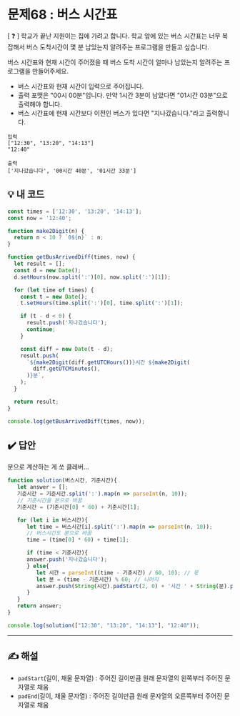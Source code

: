 # 문제68 : 버스 시간표

[ ❓ ] 학교가 끝난 지원이는 집에 가려고 합니다. 학교 앞에 있는 버스 시간표는 너무 복잡해서 버스 도착시간이 몇 분 남았는지 알려주는 프로그램을 만들고 싶습니다.

버스 시간표와 현재 시간이 주어졌을 때 버스 도착 시간이 얼마나 남았는지 알려주는 프로그램을 만들어주세요.

- 버스 시간표와 현재 시간이 입력으로 주어집니다.
- 출력 포맷은 "00시 00분"입니다.
   만약 1시간 3분이 남았다면 "01시간 03분"으로 출력해야 합니다.
- 버스 시간표에 현재 시간보다 이전인 버스가 있다면 "지나갔습니다."라고 출력합니다.

```
입력
["12:30", "13:20", "14:13"]
"12:40"

출력
['지나갔습니다', '00시간 40분', '01시간 33분']
```


## 💡 내 코드
```js
const times = ['12:30', '13:20', '14:13'];
const now = '12:40';

function make2Digit(n) {
  return n < 10 ? `0${n}` : n;
}

function getBusArrivedDiff(times, now) {
  let result = [];
  const d = new Date();
  d.setHours(now.split(':')[0], now.split(':')[1]);

  for (let time of times) {
    const t = new Date();
    t.setHours(time.split(':')[0], time.split(':')[1]);

    if (t - d < 0) {
      result.push('지나갔습니다');
      continue;
    }

    const diff = new Date(t - d);
    result.push(
      `${make2Digit(diff.getUTCHours())}시간 ${make2Digit(
        diff.getUTCMinutes(),
      )}분`,
    );
  }

  return result;
}

console.log(getBusArrivedDiff(times, now));
```


## ✔️ 답안
분으로 계산하는 게 쏘 클레버... 
```js
function solution(버스시간, 기준시간){
   let answer = [];
   기준시간 = 기준시간.split(':').map(n => parseInt(n, 10));
   // 기준시간을 분으로 바꿈 
   기준시간 = (기준시간[0] * 60) + 기준시간[1];

   for (let i in 버스시간){
      let time = 버스시간[i].split(':').map(n => parseInt(n, 10));
      // 버스시간도 분으로 바꿈 
      time = (time[0] * 60) + time[1];

      if (time < 기준시간){
      answer.push('지나갔습니다');
      } else{
         let 시간 = parseInt((time - 기준시간) / 60, 10); // 몫
         let 분 = (time - 기준시간) % 60; // 나머지 
         answer.push(String(시간).padStart(2, 0) + '시간 ' + String(분).padStart(2, 0) + '분');
      }
   }
   return answer;
}

console.log(solution(["12:30", "13:20", "14:13"], "12:40"));
```


---
## ✍ 해설
- `padStart`(길이, 채울 문자열) : 주어진 길이만큼 원래 문자열의 왼쪽부터 주어진 문자열로 채움
- `padEnd`(길이, 채울 문자열) : 주어진 길이만큼 원래 문자열의 오른쪽부터 주어진 문자열로 채움